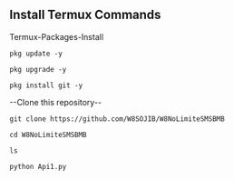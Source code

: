 ## Install Termux Commands

Termux-Packages-Install

```
pkg update -y
```
```
pkg upgrade -y
```
```
pkg install git -y
```


--Clone this repository--

```
git clone https://github.com/W8SOJIB/W8NoLimiteSMSBMB
```
```
cd W8NoLimiteSMSBMB
```
```
ls
```

```
python Api1.py
```
